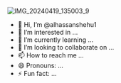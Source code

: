 ![IMG_20240419_135003_9](https://github.com/alhassanshehu1/alhassanshehu1/assets/168902130/af14cb62-f786-4611-9c51-cc21fe082260)
- 👋 Hi, I’m @alhassanshehu1
- 👀 I’m interested in ...
- 🌱 I’m currently learning ...
- 💞️ I’m looking to collaborate on ...
- 📫 How to reach me ...
- 😄 Pronouns: ...
- ⚡ Fun fact: ...

<!---
alhassanshehu1/alhassanshehu1 is a ✨ special ✨ repository because its `README.md` (this file) appears on your GitHub profile.
You can click the Preview link to take a look at your changes.
--->
